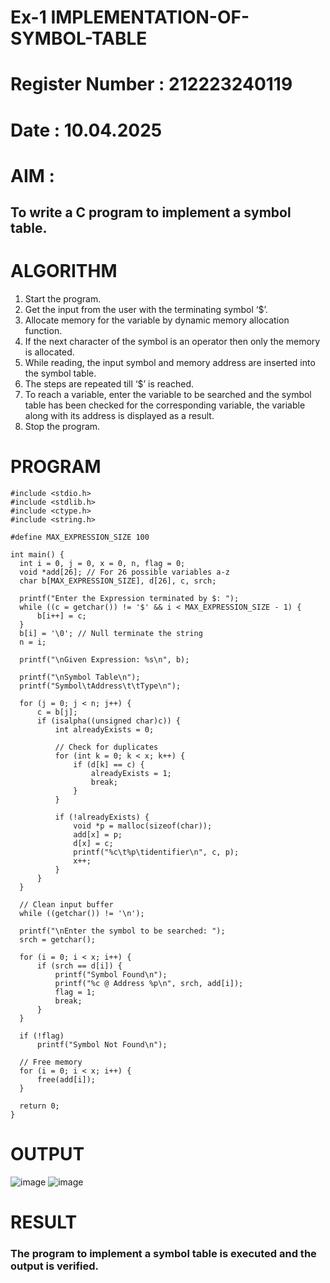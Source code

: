 # Ex-1 IMPLEMENTATION-OF-SYMBOL-TABLE
# Register Number : 212223240119
# Date : 10.04.2025
# AIM :
## To write a C program to implement a symbol table.
# ALGORITHM
1.	Start the program.
2.	Get the input from the user with the terminating symbol ‘$’.
3.	Allocate memory for the variable by dynamic memory allocation function.
4.	If the next character of the symbol is an operator then only the memory is allocated.
5.	While reading, the input symbol and memory address are inserted into the symbol table.
6.	The steps are repeated till ‘$’ is reached.
7.	To reach a variable, enter the variable to be searched and the symbol table has been checked for the corresponding variable, the variable along with its address is displayed as a result.
8.	Stop the program. 
# PROGRAM
  ```
#include <stdio.h>
#include <stdlib.h>
#include <ctype.h>
#include <string.h>

#define MAX_EXPRESSION_SIZE 100

int main() {
    int i = 0, j = 0, x = 0, n, flag = 0;
    void *add[26]; // For 26 possible variables a-z
    char b[MAX_EXPRESSION_SIZE], d[26], c, srch;

    printf("Enter the Expression terminated by $: ");
    while ((c = getchar()) != '$' && i < MAX_EXPRESSION_SIZE - 1) {
        b[i++] = c;
    }
    b[i] = '\0'; // Null terminate the string
    n = i;

    printf("\nGiven Expression: %s\n", b);

    printf("\nSymbol Table\n");
    printf("Symbol\tAddress\t\tType\n");

    for (j = 0; j < n; j++) {
        c = b[j];
        if (isalpha((unsigned char)c)) {
            int alreadyExists = 0;

            // Check for duplicates
            for (int k = 0; k < x; k++) {
                if (d[k] == c) {
                    alreadyExists = 1;
                    break;
                }
            }

            if (!alreadyExists) {
                void *p = malloc(sizeof(char));
                add[x] = p;
                d[x] = c;
                printf("%c\t%p\tidentifier\n", c, p);
                x++;
            }
        }
    }

    // Clean input buffer
    while ((getchar()) != '\n');

    printf("\nEnter the symbol to be searched: ");
    srch = getchar();

    for (i = 0; i < x; i++) {
        if (srch == d[i]) {
            printf("Symbol Found\n");
            printf("%c @ Address %p\n", srch, add[i]);
            flag = 1;
            break;
        }
    }

    if (!flag)
        printf("Symbol Not Found\n");

    // Free memory
    for (i = 0; i < x; i++) {
        free(add[i]);
    }

    return 0;
}
```



# OUTPUT
![image](https://github.com/user-attachments/assets/32ae072e-4964-4b1c-a131-902e99e84965)
![image](https://github.com/user-attachments/assets/a7cbe64b-b617-4c1e-9fa6-bcac51c04655)


# RESULT
### The program to implement a symbol table is executed and the output is verified.
